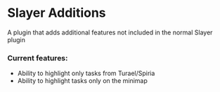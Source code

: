 # Slayer Additions
A plugin that adds additional features not included in the normal Slayer plugin

### Current features:
- Ability to highlight only tasks from Turael/Spiria
- Ability to highlight tasks only on the minimap
